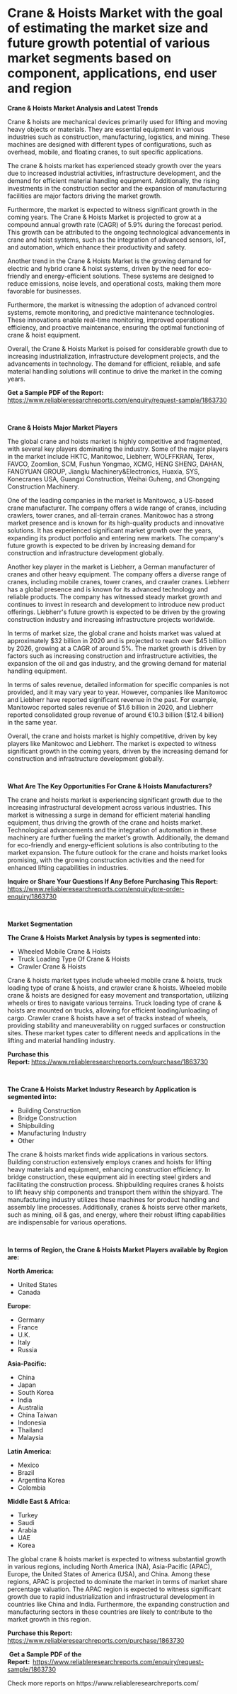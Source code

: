 <p><h1>Crane & Hoists Market with the goal of estimating the market size and future growth potential of various market segments based on component, applications, end user and region</h1></p><p><strong>Crane & Hoists Market Analysis and Latest Trends</strong></p>
<p><p>Crane & hoists are mechanical devices primarily used for lifting and moving heavy objects or materials. They are essential equipment in various industries such as construction, manufacturing, logistics, and mining. These machines are designed with different types of configurations, such as overhead, mobile, and floating cranes, to suit specific applications.</p><p>The crane & hoists market has experienced steady growth over the years due to increased industrial activities, infrastructure development, and the demand for efficient material handling equipment. Additionally, the rising investments in the construction sector and the expansion of manufacturing facilities are major factors driving the market growth.</p><p>Furthermore, the market is expected to witness significant growth in the coming years. The Crane & Hoists Market is projected to grow at a compound annual growth rate (CAGR) of 5.9% during the forecast period. This growth can be attributed to the ongoing technological advancements in crane and hoist systems, such as the integration of advanced sensors, IoT, and automation, which enhance their productivity and safety.</p><p>Another trend in the Crane & Hoists Market is the growing demand for electric and hybrid crane & hoist systems, driven by the need for eco-friendly and energy-efficient solutions. These systems are designed to reduce emissions, noise levels, and operational costs, making them more favorable for businesses.</p><p>Furthermore, the market is witnessing the adoption of advanced control systems, remote monitoring, and predictive maintenance technologies. These innovations enable real-time monitoring, improved operational efficiency, and proactive maintenance, ensuring the optimal functioning of crane & hoist equipment.</p><p>Overall, the Crane & Hoists Market is poised for considerable growth due to increasing industrialization, infrastructure development projects, and the advancements in technology. The demand for efficient, reliable, and safe material handling solutions will continue to drive the market in the coming years.</p></p>
<p><strong>Get a Sample PDF of the Report:&nbsp;</strong> <a href="https://www.reliableresearchreports.com/enquiry/request-sample/1863730">https://www.reliableresearchreports.com/enquiry/request-sample/1863730</a></p>
<p>&nbsp;</p>
<p><strong>Crane & Hoists Major Market Players</strong></p>
<p><p>The global crane and hoists market is highly competitive and fragmented, with several key players dominating the industry. Some of the major players in the market include HKTC, Manitowoc, Liebherr, WOLFFKRAN, Terex, FAVCO, Zoomlion, SCM, Fushun Yongmao, XCMG, HENG SHENG, DAHAN, FANGYUAN GROUP, Jianglu Machinery&Electronics, Huaxia, SYS, Konecranes USA, Guangxi Construction, Weihai Guheng, and Chongqing Construction Machinery.</p><p>One of the leading companies in the market is Manitowoc, a US-based crane manufacturer. The company offers a wide range of cranes, including crawlers, tower cranes, and all-terrain cranes. Manitowoc has a strong market presence and is known for its high-quality products and innovative solutions. It has experienced significant market growth over the years, expanding its product portfolio and entering new markets. The company's future growth is expected to be driven by increasing demand for construction and infrastructure development globally.</p><p>Another key player in the market is Liebherr, a German manufacturer of cranes and other heavy equipment. The company offers a diverse range of cranes, including mobile cranes, tower cranes, and crawler cranes. Liebherr has a global presence and is known for its advanced technology and reliable products. The company has witnessed steady market growth and continues to invest in research and development to introduce new product offerings. Liebherr's future growth is expected to be driven by the growing construction industry and increasing infrastructure projects worldwide.</p><p>In terms of market size, the global crane and hoists market was valued at approximately $32 billion in 2020 and is projected to reach over $45 billion by 2026, growing at a CAGR of around 5%. The market growth is driven by factors such as increasing construction and infrastructure activities, the expansion of the oil and gas industry, and the growing demand for material handling equipment.</p><p>In terms of sales revenue, detailed information for specific companies is not provided, and it may vary year to year. However, companies like Manitowoc and Liebherr have reported significant revenue in the past. For example, Manitowoc reported sales revenue of $1.6 billion in 2020, and Liebherr reported consolidated group revenue of around €10.3 billion ($12.4 billion) in the same year.</p><p>Overall, the crane and hoists market is highly competitive, driven by key players like Manitowoc and Liebherr. The market is expected to witness significant growth in the coming years, driven by the increasing demand for construction and infrastructure development globally.</p></p>
<p>&nbsp;</p>
<p><strong>What Are The Key Opportunities For Crane & Hoists Manufacturers?</strong></p>
<p><p>The crane and hoists market is experiencing significant growth due to the increasing infrastructural development across various industries. This market is witnessing a surge in demand for efficient material handling equipment, thus driving the growth of the crane and hoists market. Technological advancements and the integration of automation in these machinery are further fueling the market's growth. Additionally, the demand for eco-friendly and energy-efficient solutions is also contributing to the market expansion. The future outlook for the crane and hoists market looks promising, with the growing construction activities and the need for enhanced lifting capabilities in industries.</p></p>
<p><strong>Inquire or Share Your Questions If Any Before Purchasing This Report:</strong> <a href="https://www.reliableresearchreports.com/enquiry/pre-order-enquiry/1863730">https://www.reliableresearchreports.com/enquiry/pre-order-enquiry/1863730</a></p>
<p>&nbsp;</p>
<p><strong>Market Segmentation</strong></p>
<p><strong>The Crane & Hoists Market Analysis by types is segmented into:</strong></p>
<p><ul><li>Wheeled Mobile Crane & Hoists</li><li>Truck Loading Type Of Crane & Hoists</li><li>Crawler Crane & Hoists</li></ul></p>
<p><p>Crane & hoists market types include wheeled mobile crane & hoists, truck loading type of crane & hoists, and crawler crane & hoists. Wheeled mobile crane & hoists are designed for easy movement and transportation, utilizing wheels or tires to navigate various terrains. Truck loading type of crane & hoists are mounted on trucks, allowing for efficient loading/unloading of cargo. Crawler crane & hoists have a set of tracks instead of wheels, providing stability and maneuverability on rugged surfaces or construction sites. These market types cater to different needs and applications in the lifting and material handling industry.</p></p>
<p><strong>Purchase this Report:&nbsp;</strong><a href="https://www.reliableresearchreports.com/purchase/1863730">https://www.reliableresearchreports.com/purchase/1863730</a></p>
<p>&nbsp;</p>
<p><strong>The Crane & Hoists Market Industry Research by Application is segmented into:</strong></p>
<p><ul><li>Building Construction</li><li>Bridge Construction</li><li>Shipbuilding</li><li>Manufacturing Industry</li><li>Other</li></ul></p>
<p><p>The crane & hoists market finds wide applications in various sectors. Building construction extensively employs cranes and hoists for lifting heavy materials and equipment, enhancing construction efficiency. In bridge construction, these equipment aid in erecting steel girders and facilitating the construction process. Shipbuilding requires cranes & hoists to lift heavy ship components and transport them within the shipyard. The manufacturing industry utilizes these machines for product handling and assembly line processes. Additionally, cranes & hoists serve other markets, such as mining, oil & gas, and energy, where their robust lifting capabilities are indispensable for various operations.</p></p>
<p>&nbsp;</p>
<p><strong>In terms of Region, the Crane & Hoists Market Players available by Region are:</strong></p>
<p>
    <p> <strong> North America: </strong>
        <ul>
            <li>United States</li>
            <li>Canada</li>
        </ul>
        </p> 
    <p> <strong> Europe: </strong>
        <ul>
            <li>Germany</li>
            <li>France</li>
            <li>U.K.</li>
            <li>Italy</li>
            <li>Russia</li>
        </ul>
        </p> 
    <p> <strong> Asia-Pacific: </strong>
        <ul>
            <li>China</li>
            <li>Japan</li>
            <li>South Korea</li>
            <li>India</li>
            <li>Australia</li>
            <li>China Taiwan</li>
            <li>Indonesia</li>
            <li>Thailand</li>
            <li>Malaysia</li>
        </ul>
        </p> 
    <p> <strong> Latin America: </strong>
        <ul>
            <li>Mexico</li>
            <li>Brazil</li>
            <li>Argentina Korea</li>
            <li>Colombia</li>
        </ul>
        </p> 
    <p> <strong> Middle East & Africa: </strong>
        <ul>
            <li>Turkey</li>
            <li>Saudi</li>
            <li>Arabia</li>
            <li>UAE</li>
            <li>Korea</li>
        </ul>
    </p>
    </p>
<p><p>The global crane & hoists market is expected to witness substantial growth in various regions, including North America (NA), Asia-Pacific (APAC), Europe, the United States of America (USA), and China. Among these regions, APAC is projected to dominate the market in terms of market share percentage valuation. The APAC region is expected to witness significant growth due to rapid industrialization and infrastructural development in countries like China and India. Furthermore, the expanding construction and manufacturing sectors in these countries are likely to contribute to the market growth in this region.</p></p>
<p><strong>Purchase this Report: </strong><a href="https://www.reliableresearchreports.com/purchase/1863730">https://www.reliableresearchreports.com/purchase/1863730</a></p>
<p>&nbsp;<strong>Get a Sample PDF of the Report:&nbsp;&nbsp;</strong><a href="https://www.reliableresearchreports.com/enquiry/request-sample/1863730">https://www.reliableresearchreports.com/enquiry/request-sample/1863730</a></p>
<p><strong></strong></p>
<p>Check more reports on https://www.reliableresearchreports.com/</p>